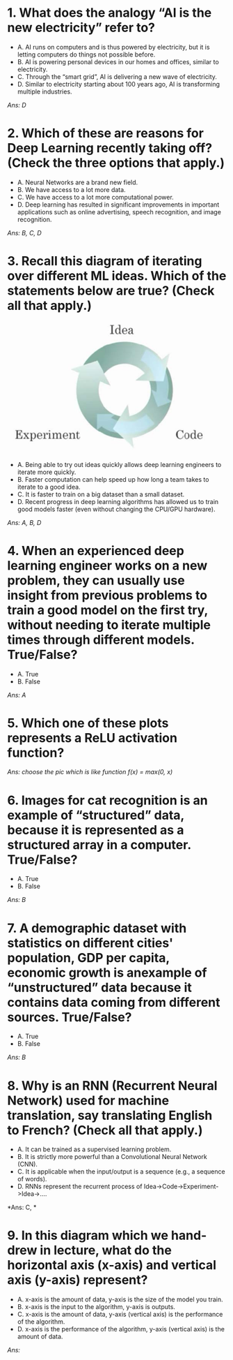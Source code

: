 # 1. What does the analogy “AI is the new electricity” refer to?
- A. AI runs on computers and is thus powered by electricity, but it is letting computers do things not possible before.
- B. AI is powering personal devices in our homes and offices, similar to electricity.
- C. Through the “smart grid”, AI is delivering a new wave of electricity.
- D. Similar to electricity starting about 100 years ago, AI is transforming multiple industries.

*Ans: D*

# 2. Which of these are reasons for Deep Learning recently taking off? (Check the three options that apply.)
- A. Neural Networks are a brand new field.
- B. We have access to a lot more data.
- C. We have access to a lot more computational power.
- D. Deep learning has resulted in significant improvements in important applications such as online advertising, speech recognition, and image recognition.

*Ans: B, C, D*

# 3. Recall this diagram of iterating over different ML ideas. Which of the statements below are true? (Check all that apply.)
!['my pic'](images/第一周quiz小测验.jpg)

- A. Being able to try out ideas quickly allows deep learning engineers to iterate more quickly.
- B. Faster computation can help speed up how long a team takes to iterate to a good idea.
- C. It is faster to train on a big dataset than a small dataset.
- D. Recent progress in deep learning algorithms has allowed us to train good models faster (even without changing the CPU/GPU hardware).

*Ans: A, B, D*

# 4. When an experienced deep learning engineer works on a new problem, they can usually use insight from previous problems to train a good model on the first try, without needing to iterate multiple times through different models. True/False?
- A. True
- B. False

*Ans: A*

# 5. Which one of these plots represents a ReLU activation function?

*Ans: choose the pic which is like function f(x) = max(0, x)*

# 6. Images for cat recognition is an example of “structured” data, because it is represented as a structured array in a computer. True/False?
- A. True
- B. False

*Ans: B*

# 7. A demographic dataset with statistics on different cities' population, GDP per capita, economic growth is anexample of “unstructured” data because it contains data coming from different sources. True/False?
- A. True
- B. False

*Ans: B*

# 8. Why is an RNN (Recurrent Neural Network) used for machine translation, say translating English to French? (Check all that apply.)
- A. It can be trained as a supervised learning problem.
- B. It is strictly more powerful than a Convolutional Neural Network (CNN).
- C. It is applicable when the input/output is a sequence (e.g., a sequence of words).
- D. RNNs represent the recurrent process of Idea->Code->Experiment->Idea->....

*Ans: C, *

# 9. In this diagram which we hand-drew in lecture, what do the horizontal axis (x-axis) and vertical axis (y-axis) represent?
- A. x-axis is the amount of data, y-axis is the size of the model you train.
- B. x-axis is the input to the algorithm, y-axis is outputs.
- C. x-axis is the amount of data, y-axis (vertical axis) is the performance of the algorithm.
- D. x-axis is the performance of the algorithm, y-axis (vertical axis) is the amount of data.

*Ans:*






